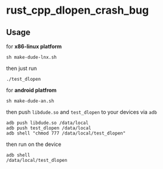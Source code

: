 # rust_cpp_dlopen_crash_bug

## Usage
for **x86-linux platform**
```shell
sh make-dude-lnx.sh
```
then just run
```
./test_dlopen
```


for **android platfrom**
```shell
sh make-dude-an.sh
```
then push `libdude.so` and `test_dlopen` to your devices via `adb`

```
adb push libdude.so /data/local
adb push test_dlopen /data/local
adb shell "chmod 777 /data/local/test_dlopen"
```

then run on the device
```
adb shell
/data/local/test_dlopen
```
